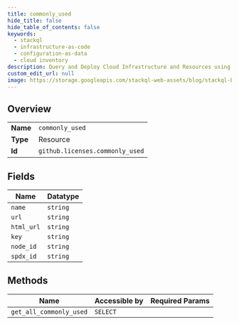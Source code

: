 ```yaml
---
title: commonly_used
hide_title: false
hide_table_of_contents: false
keywords:
  - stackql
  - infrastructure-as-code
  - configuration-as-data
  - cloud inventory
description: Query and Deploy Cloud Infrastructure and Resources using SQL
custom_edit_url: null
image: https://storage.googleapis.com/stackql-web-assets/blog/stackql-blog-post-featured-image.png
---
```

  
    

## Overview
<table><tbody>
<tr><td><b>Name</b></td><td><code>commonly_used</code></td></tr>
<tr><td><b>Type</b></td><td>Resource</td></tr>
<tr><td><b>Id</b></td><td><code>github.licenses.commonly_used</code></td></tr>
</tbody></table>

## Fields
| Name | Datatype |
| ---- | -------- |
| `name` | `string` |
| `url` | `string` |
| `html_url` | `string` |
| `key` | `string` |
| `node_id` | `string` |
| `spdx_id` | `string` |
## Methods
| Name | Accessible by | Required Params |
| ---- | ------------- | --------------- |
| `get_all_commonly_used` | `SELECT` |  |
